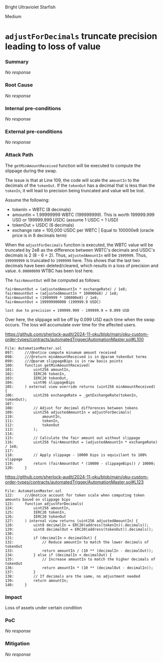 Bright Ultraviolet Starfish

Medium

# `adjustForDecimals` truncate precision leading to loss of value

### Summary

_No response_

### Root Cause

_No response_

### Internal pre-conditions

_No response_

### External pre-conditions

_No response_

### Attack Path

The `getMinAmountReceived` function will be executed to compute the slippage during the swap.

The issue is that at Line 109, the code will scale the `amountIn` to the decimals of the `tokenOut`. If the `tokenOut` has a decimal that is less than the `tokenIn`, it will lead to precision being truncated and value will be lost.

Assume the following:

- tokenIn = WBTC (8 decimals)
- amountIn = 1.99999999 WBTC (199999999). This is worth 199999.999 USD or 199999.999 USDC (assume 1 USDC = 1 USD)
- tokenOut = USDC (6 decimals)
- exchange rate = 100,000 USDC per WBTC | Equal to 100000e8 (oracle price is in 8 decimals term)

When the `adjustForDecimals` function is executed, the WBTC value will be truncated by 2e8 as the difference between WBTC's decimals and USDC's decimals is 2 (8 - 6 = 2). Thus, `adjustedAmountIn` will be `1999999`. Thus, `199999999` is truncated to `1999999` here. This shows that the last two decimals have been deleted/cleared, which results in a loss of precision and value. `0.00000099` WTBC has been lost here.

The `fairAmountOut` will be computed as follows:

```solidity
fairAmountOut = (adjustedAmountIn * exchangeRate) / 1e8;
fairAmountOut = (adjustedAmountIn * 100000e8) / 1e8;
fairAmountOut = (1999999 * 100000e8) / 1e8;
fairAmountOut = 199999900000 (199999.9 USDC)

lost due to precision = 199999.999 - 199999.9 = 0.099 USD
```

Over here, the slippage will be off by 0.099 USD each time when the swap occurs. The loss will accumulate over time for the affected users.

https://github.com/sherlock-audit/2024-11-oku/blob/main/oku-custom-order-types/contracts/automatedTrigger/AutomationMaster.sol#L100

```solidity
File: AutomationMaster.sol
097:     ///@notice compute minumum amount received
098:     ///@return minAmountReceived is in @param tokenOut terms
099:     ///@param slippageBips is in raw basis points
100:     function getMinAmountReceived(
101:         uint256 amountIn,
102:         IERC20 tokenIn,
103:         IERC20 tokenOut,
104:         uint96 slippageBips
105:     ) external view override returns (uint256 minAmountReceived) {
106:         uint256 exchangeRate = _getExchangeRate(tokenIn, tokenOut);
107: 
108:         // Adjust for decimal differences between tokens
109:         uint256 adjustedAmountIn = adjustForDecimals(
110:             amountIn,
111:             tokenIn,
112:             tokenOut
113:         );
114: 
115:         // Calculate the fair amount out without slippage
116:         uint256 fairAmountOut = (adjustedAmountIn * exchangeRate) / 1e8;
117: 
118:         // Apply slippage - 10000 bips is equivilant to 100% slippage
119:         return (fairAmountOut * (10000 - slippageBips)) / 10000;
120:     }
```

https://github.com/sherlock-audit/2024-11-oku/blob/main/oku-custom-order-types/contracts/automatedTrigger/AutomationMaster.sol#L123

```solidity
File: AutomationMaster.sol
122:     ///@notice account for token scale when computing token amounts based on slippage bips
123:     function adjustForDecimals(
124:         uint256 amountIn,
125:         IERC20 tokenIn,
126:         IERC20 tokenOut
127:     ) internal view returns (uint256 adjustedAmountIn) {
128:         uint8 decimalIn = ERC20(address(tokenIn)).decimals();
129:         uint8 decimalOut = ERC20(address(tokenOut)).decimals();
130: 
131:         if (decimalIn > decimalOut) {
132:             // Reduce amountIn to match the lower decimals of tokenOut
133:             return amountIn / (10 ** (decimalIn - decimalOut));
134:         } else if (decimalIn < decimalOut) {
135:             // Increase amountIn to match the higher decimals of tokenOut
136:             return amountIn * (10 ** (decimalOut - decimalIn));
137:         }
138:         // If decimals are the same, no adjustment needed
139:         return amountIn;
140:     }
```

### Impact

Loss of assets under certain condition

### PoC

_No response_

### Mitigation

_No response_